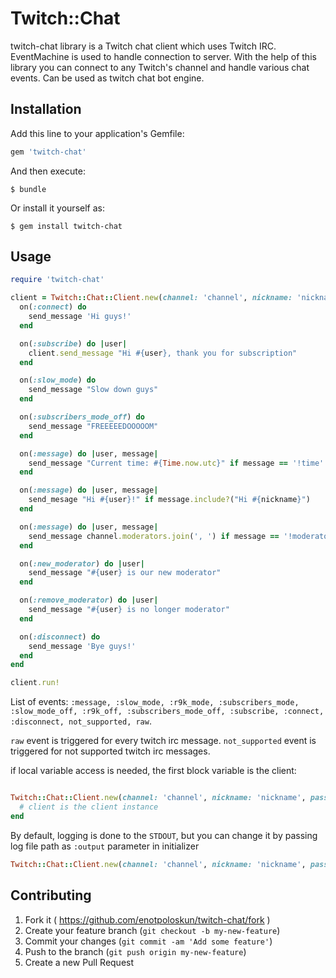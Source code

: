 # Twitch::Chat

twitch-chat library is a Twitch chat client which uses Twitch IRC. EventMachine is used to handle connection to server. With the help of this library you can connect to any Twitch's channel and handle various chat events. Can be used as twitch chat bot engine.

## Installation

Add this line to your application's Gemfile:

```ruby
gem 'twitch-chat'
```

And then execute:

    $ bundle

Or install it yourself as:

    $ gem install twitch-chat

## Usage

```ruby
require 'twitch-chat'

client = Twitch::Chat::Client.new(channel: 'channel', nickname: 'nickname', password: 'twitch_oath_token') do
  on(:connect) do
    send_message 'Hi guys!'
  end

  on(:subscribe) do |user|
    client.send_message "Hi #{user}, thank you for subscription"
  end

  on(:slow_mode) do
    send_message "Slow down guys"
  end

  on(:subscribers_mode_off) do
    send_message "FREEEEEDOOOOOM"
  end

  on(:message) do |user, message|
    send_message "Current time: #{Time.now.utc}" if message == '!time'
  end

  on(:message) do |user, message|
    send_mesage "Hi #{user}!" if message.include?("Hi #{nickname}")
  end

  on(:message) do |user, message|
    send_message channel.moderators.join(', ') if message == '!moderators'
  end

  on(:new_moderator) do |user|
    send_message "#{user} is our new moderator"
  end

  on(:remove_moderator) do |user|
    send_message "#{user} is no longer moderator"
  end

  on(:disconnect) do
    send_message 'Bye guys!'
  end
end

client.run!
```

List of events: ``:message, :slow_mode, :r9k_mode, :subscribers_mode, :slow_mode_off, :r9k_off, :subscribers_mode_off, :subscribe, :connect, :disconnect, not_supported, raw``.

``raw`` event is triggered for every twitch irc message. ``not_supported`` event is triggered for not supported twitch irc messages.

if local variable access is needed, the first block variable is the client:

```ruby

Twitch::Chat::Client.new(channel: 'channel', nickname: 'nickname', password: 'twitch_oath_token') do |client|
  # client is the client instance
end
```

By default, logging is done to the ``STDOUT``, but you can change it by passing log file path as ``:output`` parameter in initializer

```ruby
Twitch::Chat::Client.new(channel: 'channel', nickname: 'nickname', password: 'twitch_oath_token', output: 'file.log')
```
## Contributing

1. Fork it ( https://github.com/enotpoloskun/twitch-chat/fork )
2. Create your feature branch (`git checkout -b my-new-feature`)
3. Commit your changes (`git commit -am 'Add some feature'`)
4. Push to the branch (`git push origin my-new-feature`)
5. Create a new Pull Request
